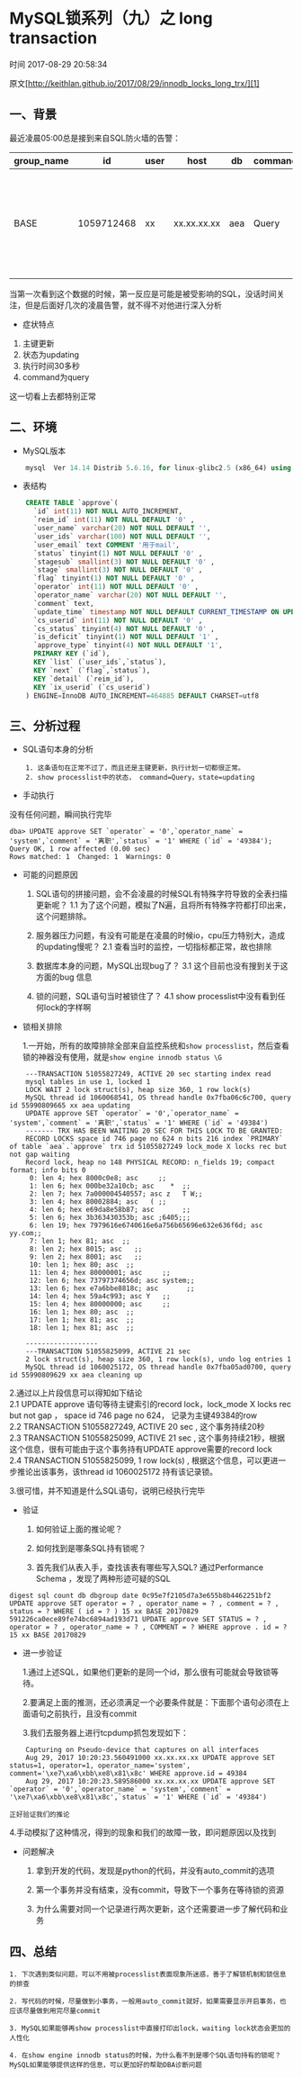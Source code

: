 # MySQL锁系列（九）之 long transaction

 时间 2017-08-29 20:58:34  

原文[http://keithlan.github.io/2017/08/29/innodb_locks_long_trx/][1]


## 一、背景

最近凌晨05:00总是接到来自SQL防火墙的告警：

group_name | id | user | host | db | command | time | info | state 
-| - | - | - | - | - | - | - | -
BASE | 1059712468 | xx | xx.xx.xx.xx | aea | Query | 34 | UPDATE approve SET operator = '0', operator_name = 'system', comment = '离职', status = '1' WHERE ( id = '48311') | updating 

当第一次看到这个数据的时候，第一反应是可能是被受影响的SQL，没话时间关注，但是后面好几次的凌晨告警，就不得不对他进行深入分析

* 症状特点

1. 主键更新
1. 状态为updating
1. 执行时间30多秒
1. command为query

这一切看上去都特别正常

## 二、环境

* MySQL版本

```sql
    mysql  Ver 14.14 Distrib 5.6.16, for linux-glibc2.5 (x86_64) using  EditLine wrapper
```

* 表结构

```sql
    CREATE TABLE `approve`(
      `id` int(11) NOT NULL AUTO_INCREMENT,
      `reim_id` int(11) NOT NULL DEFAULT '0' ,
      `user_name` varchar(20) NOT NULL DEFAULT '',
      `user_ids` varchar(100) NOT NULL DEFAULT '',
      `user_email` text COMMENT '用于mail',
      `status` tinyint(1) NOT NULL DEFAULT '0' ,
      `stagesub` smallint(3) NOT NULL DEFAULT '0' ,
      `stage` smallint(3) NOT NULL DEFAULT '0' ,
      `flag` tinyint(1) NOT NULL DEFAULT '0' ,
      `operator` int(11) NOT NULL DEFAULT '0' ,
      `operator_name` varchar(20) NOT NULL DEFAULT '',
      `comment` text,
      `update_time` timestamp NOT NULL DEFAULT CURRENT_TIMESTAMP ON UPDATE CURRENT_TIMESTAMP,
      `cs_userid` int(11) NOT NULL DEFAULT '0' ,
      `cs_status` tinyint(4) NOT NULL DEFAULT '0' ,
      `is_deficit` tinyint(1) NOT NULL DEFAULT '1' ,
      `approve_type` tinyint(4) NOT NULL DEFAULT '1',
      PRIMARY KEY (`id`),
      KEY `list` (`user_ids`,`status`),
      KEY `next` (`flag`,`status`),
      KEY `detail` (`reim_id`),
      KEY `ix_userid` (`cs_userid`)
    ) ENGINE=InnoDB AUTO_INCREMENT=464885 DEFAULT CHARSET=utf8
```

## 三、分析过程

* SQL语句本身的分析

```
    1. 这条语句在正常不过了，而且还是主键更新，执行计划一切都很正常。
    2. show processlist中的状态， command=Query，state=updating
```

* 手动执行

没有任何问题，瞬间执行完毕

    dba> UPDATE approve SET `operator` = '0',`operator_name` = 'system',`comment` = '离职',`status` = '1' WHERE (`id` = '49384');
    Query OK, 1 row affected (0.00 sec)
    Rows matched: 1  Changed: 1  Warnings: 0
    

* 可能的问题原因

    1. SQL语句的拼接问题，会不会凌晨的时候SQL有特殊字符导致的全表扫描更新呢？
        1.1 为了这个问题，模拟了N遍，且将所有特殊字符都打印出来，这个问题排除。 
    
    2. 服务器压力问题，有没有可能是在凌晨的时候io，cpu压力特别大，造成的updating慢呢？
        2.1 查看当时的监控，一切指标都正常，故也排除 
    
    3. 数据库本身的问题，MySQL出现bug了？
        3.1 这个目前也没有搜到关于这方面的bug 信息
    
    4. 锁的问题，SQL语句当时被锁住了？
        4.1 show processlist中没有看到任何lock的字样啊
    

* 锁相关排除

    1.一开始，所有的故障排除全部来自监控系统和`show processlist`，然后查看锁的神器没有使用，就是`show engine innodb status \G`

```    
    ---TRANSACTION 51055827249, ACTIVE 20 sec starting index read
    mysql tables in use 1, locked 1
    LOCK WAIT 2 lock struct(s), heap size 360, 1 row lock(s)
    MySQL thread id 1060068541, OS thread handle 0x7fba06c6c700, query id 55990809665 xx aea updating
    UPDATE approve SET `operator` = '0',`operator_name` = 'system',`comment` = '离职',`status` = '1' WHERE (`id` = '49384')
    ------- TRX HAS BEEN WAITING 20 SEC FOR THIS LOCK TO BE GRANTED:
    RECORD LOCKS space id 746 page no 624 n bits 216 index `PRIMARY` of table `aea`.`approve` trx id 51055827249 lock_mode X locks rec but not gap waiting
    Record lock, heap no 148 PHYSICAL RECORD: n_fields 19; compact format; info bits 0
     0: len 4; hex 8000c0e8; asc     ;;
     1: len 6; hex 000be32a10cb; asc    *  ;;
     2: len 7; hex 7a000004540557; asc z   T W;;
     3: len 4; hex 80002884; asc   ( ;;
     4: len 6; hex e69da8e58b87; asc       ;;
     5: len 6; hex 3b363430353b; asc ;6405;;;
     6: len 19; hex 7979616e6740616e6a756b65696e632e636f6d; asc yy.com;;
     7: len 1; hex 81; asc  ;;
     8: len 2; hex 8015; asc   ;;
     9: len 2; hex 8001; asc   ;;
     10: len 1; hex 80; asc  ;;
     11: len 4; hex 80000001; asc     ;;
     12: len 6; hex 73797374656d; asc system;;
     13: len 6; hex e7a6bbe8818c; asc       ;;
     14: len 4; hex 59a4c993; asc Y   ;;
     15: len 4; hex 80000000; asc     ;;
     16: len 1; hex 80; asc  ;;
     17: len 1; hex 81; asc  ;;
     18: len 1; hex 81; asc  ;;
    
    ------------------
    ---TRANSACTION 51055825099, ACTIVE 21 sec
    2 lock struct(s), heap size 360, 1 row lock(s), undo log entries 1
    MySQL thread id 1060025172, OS thread handle 0x7fba05ad0700, query id 55990809629 xx aea cleaning up
```
    
2.通过以上片段信息可以得知如下结论  
    2.1 UPDATE approve 语句等待主键索引的record lock，lock_mode X locks rec but not gap ， space id 746 page no 624， 记录为主键49384的row    
    2.2 TRANSACTION 51055827249, ACTIVE 20 sec , 这个事务持续20秒   
    2.3 TRANSACTION 51055825099, ACTIVE 21 sec , 这个事务持续21秒，根据这个信息，很有可能由于这个事务持有UPDATE approve需要的record lock     
    2.4 TRANSACTION 51055825099, 1 row lock(s) , 根据这个信息，可以更进一步推论出该事务，该thread id 1060025172 持有该记录锁。
    
3.很可惜，并不知道是什么SQL语句，说明已经执行完毕
    

+ 验证

    1. 如何验证上面的推论呢？
    
    2. 如何找到是哪条SQL持有锁呢？
    
    3. 首先我们从表入手，查找该表有哪些写入SQL?
     通过Performance Schema ，发现了两种形迹可疑的SQL
    
```
digest sql count db dbgroup date 0c95e7f2105d7a3e655b8b4462251bf2 UPDATE approve SET operator = ? , operator_name = ? , comment = ? , status = ? WHERE ( id = ? ) 15 xx BASE 20170829 591226ca0ece89fe74bc6894ad193d71 UPDATE approve SET STATUS = ? , operator = ? , operator_name = ? , COMMENT = ? WHERE approve . id = ? 15 xx BASE 20170829 
```

* 进一步验证

  1.通过上述SQL，如果他们更新的是同一个id，那么很有可能就会导致锁等待。
    
  2.要满足上面的推测，还必须满足一个必要条件就是：下面那个语句必须在上面语句之前执行，且没有commit  
    
  3.我们去服务器上进行tcpdump抓包发现如下：
```
    Capturing on Pseudo-device that captures on all interfaces
    Aug 29, 2017 10:20:23.560491000 xx.xx.xx.xx UPDATE approve SET status=1, operator=1, operator_name='system', comment='\xe7\xa6\xbb\xe8\x81\x8c' WHERE approve.id = 49384
    Aug 29, 2017 10:20:23.589586000 xx.xx.xx.xx UPDATE approve SET `operator` = '0',`operator_name` = 'system',`comment` = '\xe7\xa6\xbb\xe8\x81\x8c',`status` = '1' WHERE (`id` = '49384')
```
    正好验证我们的推论
    
  4.手动模拟了这种情况，得到的现象和我们的故障一致，即问题原因以及找到
    
* 问题解决

    1. 拿到开发的代码，发现是python的代码，并没有auto_commit的选项
    
    2. 第一个事务并没有结束，没有commit，导致下一个事务在等待锁的资源  
    
    3. 为什么需要对同一个记录进行两次更新，这个还需要进一步了解代码和业务
    

## 四、总结

    1. 下次遇到类似问题，可以不用被processlist表面现象所迷惑，善于了解锁机制和锁信息的排查  
    
    2. 写代码的时候，尽量做到小事务，一般用auto_commit就好，如果需要显示开启事务，也应该尽量做到用完尽量commit 
    
    3. MySQL如果能够再show processlist中直接打印出lock，waiting lock状态会更加的人性化  
    
    4. 在show engine innodb status的时候，为什么看不到是哪个SQL语句持有的锁呢？MySQL如果能够提供这样的信息，可以更加好的帮助DBA诊断问题


[1]: http://keithlan.github.io/2017/08/29/innodb_locks_long_trx/